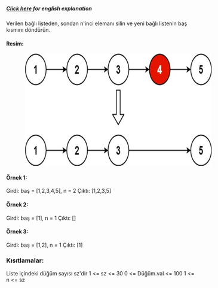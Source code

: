 ##### [Click here](https://github.com/ErdalNayir/algorithms-with-leetcode/blob/main/005%20Remove%20Nth%20Node%20From%20End%20of%20List/README.en.md) for english explanation
Verilen bağlı listeden, sondan n'inci elemanı silin ve yeni bağlı listenin baş kısmını döndürün.

#### Resim:
<img src="https://github.com/ErdalNayir/algorithms-with-leetcode/blob/main/005%20Remove%20Nth%20Node%20From%20End%20of%20List/remove_ex1.jpg" alt="exampleImg" width="500" height="300" hspace="50">

 

#### Örnek 1:

Girdi: baş = [1,2,3,4,5], n = 2
Çıktı: [1,2,3,5]

#### Örnek 2:

Girdi: baş = [1], n = 1
Çıktı: []

#### Örnek  3:

Girdi: baş = [1,2], n = 1
Çıktı: [1]
 

### Kısıtlamalar:

Liste içindeki düğüm sayısı sz'dir
1 <= sz <= 30
0 <= Düğüm.val <= 100
1 <= n <= sz
